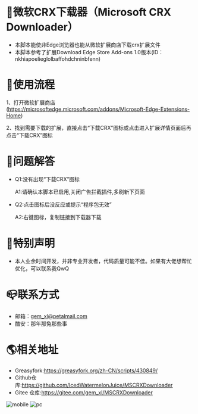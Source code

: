 
# 🎯微软CRX下载器（Microsoft CRX Downloader）
* 本脚本能使非Edge浏览器也能从微软扩展商店下载crx扩展文件
* 本脚本参考了扩展Download Edge Store Add-ons 1.0版本(ID：nkhiapoelieglolbaffohdchninbfenn)

# 📖使用流程
1、打开微软扩展商店(https://microsoftedge.microsoft.com/addons/Microsoft-Edge-Extensions-Home)

2、找到需要下载的扩展，直接点击“下载CRX”图标或点击进入扩展详情页面后再点击“下载CRX”图标

# 💊问题解答
* Q1:没有出现“下载CRX”图标

  A1:请确认本脚本已启用,关闭广告拦截插件,多刷新下页面

* Q2:点击图标后没反应或提示“程序包无效”

  A2:右键图标，复制链接到下载器下载

# 🔔特别声明
* 本人业余时间开发，并非专业开发者，代码质量可能不佳。如果有大佬想帮忙优化，可以联系我QwQ

# 📪联系方式
* 邮箱：gem_xl@petalmail.com
* 酷安：那年那兔那些事

# 🌎相关地址
* Greasyfork:https://greasyfork.org/zh-CN/scripts/430849/
* Github仓库:https://github.com/IcedWatermelonJuice/MSCRXDownloader
* Gitee 仓库:https://gitee.com/gem_xl/MSCRXDownloader

![mobile](https://user-images.githubusercontent.com/87429695/129848032-2d4489de-d830-4f5c-b9ee-932d0c69099a.png)
![pc](https://user-images.githubusercontent.com/87429695/129848038-8f4c7109-db79-4456-adf5-6909f89f695a.png)
